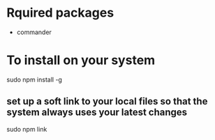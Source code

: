 # Rquired packages
- commander

# To install on your system
sudo npm install -g

## set up a soft link to your local files so that the system always uses your latest changes
sudo npm link



